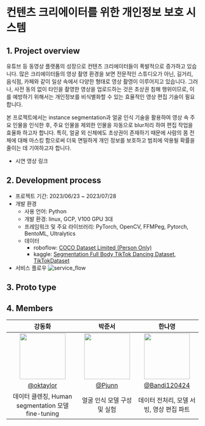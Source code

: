 # 컨텐츠 크리에이터를 위한 개인정보 보호 시스템
## 1. Project overview

유튜브 등 동영상 플랫폼의 성장으로 컨텐츠 크리에이터들이 폭발적으로 증가하고 있습니다. 많은 크리에이터들의 영상 촬영 환경을 보면 전문적인 스튜디오가 아닌, 길거리, 음식점, 카페와 같이 일상 속에서 다양한 형태로 영상 촬영이 이루어지고 있습니다. 그러나, 사전 동의 없이 타인을 촬영한 영상을 업로드하는 것은 초상권 침해 행위이므로, 이를 예방하기 위해서는 개인정보를 비식별화할 수 있는 효율적인 영상 편집 기술이 필요합니다.

본 프로젝트에서는 instance segmentation과 얼굴 인식 기술을 활용하여 영상 속 주요 인물을 인식한 후, 주요 인물을 제외한 인물을 자동으로 blur처리 하여 편집 작업을 효율화 하고자 합니다. 특히, 얼굴 외 신체에도 초상권이 존재하기 때문에 사람의 몸 전체에 대해 마스킹 함으로써 더욱 면밀하게 개인 정보를 보호하고 범죄에 악용될 확률을 줄이는 데 기여하고자 합니다.

- 시연 영상 링크

## 2. Development process

- 프로젝트 기간: 2023/06/23 ~ 2023/07/28
- 개발 환경
    - 사용 언어: Python
    - 개발 환경: linux, GCP, V100 GPU 3대
    - 프레임워크 및 주요 라이브러리: PyTorch, OpenCV, FFMPeg, Pytorch, BentoML, Ultralytics
    - 데이터
      - roboflow: [COCO Dataset Limited (Person Only)](https://universe.roboflow.com/shreks-swamp/coco-dataset-limited--person-only)
      - kaggle: [Segmentation Full Body TikTok Dancing Dataset](https://www.kaggle.com/datasets/tapakah68/segmentation-full-body-tiktok-dancing-dataset), [TikTokDataset](https://www.kaggle.com/datasets/yasaminjafarian/tiktokdataset)
- 서비스 플로우
![service_flow](https://github.com/boostcampaitech5/level3_cv_finalproject-cv-04/assets/19367749/cb6099ee-94c9-49ab-bf98-37f6dec906e7)
## 3. Proto type

## 4. Members
<center>
  
| 강동화 | 박준서 | 한나영 |
| :---: | :---: | :---: |
| <img src = "https://user-images.githubusercontent.com/98503567/235584352-e7b0568f-3699-4b6e-869f-cc675631d74c.png" width="120" height="120"> | <img src = "https://user-images.githubusercontent.com/89245460/234033594-cb90a3c0-f0dc-4218-9e11-2abc8db2be67.png" width="120" height="120"> |<img src = "https://user-images.githubusercontent.com/76798969/233944944-7ff16045-a005-4e4e-bf59-632766194d7f.png" width="120" height="120" />|
| [@oktaylor](https://github.com/oktaylor) | [@Pjunn](https://github.com/Pjunn) |  [@Bandi120424](https://github.com/Bandi120424) |
| 데이터 클렌징, Human segmentation 모델 fine-tuning | 얼굴 인식 모델 구성 및 실험 | 데이터 전처리, 모델 서빙, 영상 편집 파트|

</center>
